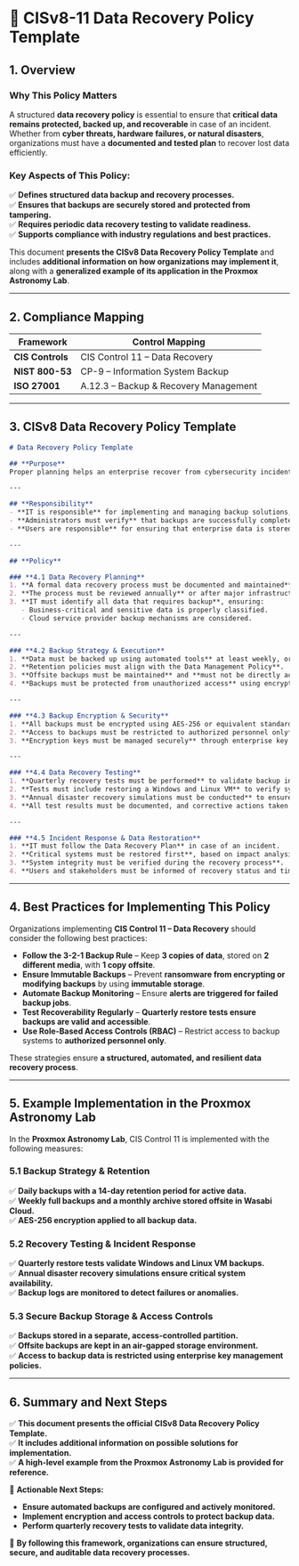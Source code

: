 <!-- ---
title: "CISv8-11 Data Recovery Policy Template"
description: "Presents the official CISv8 Data Recovery Policy Template, with additional information on possible solutions and an example of its application in the Proxmox Astronomy Lab."
author: "VintageDon"
tags: ["CISv8", "Data Recovery", "Backup Management", "Security Policy", "Compliance"]
category: "Compliance"
kb_type: "Policy Template"
version: "1.0"
status: "Draft"
last_updated: "2025-03-03"
---
 -->

# **📜 CISv8-11 Data Recovery Policy Template**

## **1. Overview**  

### **Why This Policy Matters**  

A structured **data recovery policy** is essential to ensure that **critical data remains protected, backed up, and recoverable** in case of an incident. Whether from **cyber threats, hardware failures, or natural disasters**, organizations must have a **documented and tested plan** to recover lost data efficiently.

### **Key Aspects of This Policy:**  

✅ **Defines structured data backup and recovery processes.**  
✅ **Ensures that backups are securely stored and protected from tampering.**  
✅ **Requires periodic data recovery testing to validate readiness.**  
✅ **Supports compliance with industry regulations and best practices.**  

This document **presents the CISv8 Data Recovery Policy Template** and includes **additional information on how organizations may implement it**, along with a **generalized example of its application in the Proxmox Astronomy Lab**.

---

## **2. Compliance Mapping**  

| **Framework**      | **Control Mapping** |
|--------------------|--------------------|
| **CIS Controls**   | CIS Control 11 – Data Recovery |
| **NIST 800-53**    | CP-9 – Information System Backup |
| **ISO 27001**      | A.12.3 – Backup & Recovery Management |

---

## **3. CISv8 Data Recovery Policy Template**  

```markdown
# Data Recovery Policy Template  

## **Purpose**  
Proper planning helps an enterprise recover from cybersecurity incidents or disasters **in a timely and controlled manner**. The **Data Recovery Policy** defines the **backup, protection, and recovery** of enterprise data to ensure that it remains **secure and available**.  

---

## **Responsibility**  
- **IT is responsible** for implementing and managing backup solutions, ensuring encryption, and conducting recovery tests.  
- **Administrators must verify** that backups are successfully completed, retention policies are followed, and recoverability tests are performed.  
- **Users are responsible** for ensuring that enterprise data is stored in **approved locations** to facilitate backup coverage.  

---

## **Policy**  

### **4.1 Data Recovery Planning**  
1. **A formal data recovery process must be documented and maintained**.  
2. **The process must be reviewed annually** or after major infrastructure changes.  
3. **IT must identify all data that requires backup**, ensuring:  
   - Business-critical and sensitive data is properly classified.  
   - Cloud service provider backup mechanisms are considered.  

---

### **4.2 Backup Strategy & Execution**  
1. **Data must be backed up using automated tools** at least weekly, or more frequently as required.  
2. **Retention policies must align with the Data Management Policy**.  
3. **Offsite backups must be maintained** and **must not be directly accessible from a network**.  
4. **Backups must be protected from unauthorized access** using encryption and strict access controls.  

---

### **4.3 Backup Encryption & Security**  
1. **All backups must be encrypted using AES-256 or equivalent standards**.  
2. **Access to backups must be restricted to authorized personnel only**.  
3. **Encryption keys must be managed securely** through enterprise key management systems.  

---

### **4.4 Data Recovery Testing**  
1. **Quarterly recovery tests must be performed** to validate backup integrity.  
2. **Tests must include restoring a Windows and Linux VM** to verify system recoverability.  
3. **Annual disaster recovery simulations must be conducted** to ensure preparedness.  
4. **All test results must be documented, and corrective actions taken if failures occur**.  

---

### **4.5 Incident Response & Data Restoration**  
1. **IT must follow the Data Recovery Plan** in case of an incident.  
2. **Critical systems must be restored first**, based on impact analysis.  
3. **System integrity must be verified during the recovery process**.  
4. **Users and stakeholders must be informed of recovery status and timeline**.  

```

---

## **4. Best Practices for Implementing This Policy**  

Organizations implementing **CIS Control 11 – Data Recovery** should consider the following best practices:  

- **Follow the 3-2-1 Backup Rule** – Keep **3 copies of data**, stored on **2 different media**, with **1 copy offsite**.  
- **Ensure Immutable Backups** – Prevent **ransomware from encrypting or modifying backups** by using **immutable storage**.  
- **Automate Backup Monitoring** – Ensure **alerts are triggered for failed backup jobs**.  
- **Test Recoverability Regularly** – **Quarterly restore tests ensure backups are valid and accessible**.  
- **Use Role-Based Access Controls (RBAC)** – Restrict access to backup systems to **authorized personnel only**.  

These strategies ensure **a structured, automated, and resilient data recovery process**.

---

## **5. Example Implementation in the Proxmox Astronomy Lab**  

In the **Proxmox Astronomy Lab**, CIS Control 11 is implemented with the following measures:  

### **5.1 Backup Strategy & Retention**  

✅ **Daily backups with a 14-day retention period for active data.**  
✅ **Weekly full backups and a monthly archive stored offsite in Wasabi Cloud.**  
✅ **AES-256 encryption applied to all backup data.**  

### **5.2 Recovery Testing & Incident Response**  

✅ **Quarterly restore tests validate Windows and Linux VM backups.**  
✅ **Annual disaster recovery simulations ensure critical system availability.**  
✅ **Backup logs are monitored to detect failures or anomalies.**  

### **5.3 Secure Backup Storage & Access Controls**  

✅ **Backups stored in a separate, access-controlled partition.**  
✅ **Offsite backups are kept in an air-gapped storage environment.**  
✅ **Access to backup data is restricted using enterprise key management policies.**  

---

## **6. Summary and Next Steps**  

✅ **This document presents the official CISv8 Data Recovery Policy Template.**  
✅ **It includes additional information on possible solutions for implementation.**  
✅ **A high-level example from the Proxmox Astronomy Lab is provided for reference.**  

📌 **Actionable Next Steps:**  

- **Ensure automated backups are configured and actively monitored.**  
- **Implement encryption and access controls to protect backup data.**  
- **Perform quarterly recovery tests to validate data integrity.**  

🚀 **By following this framework, organizations can ensure structured, secure, and auditable data recovery processes.**


